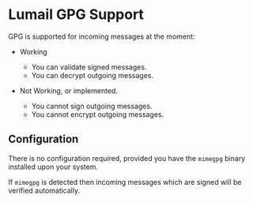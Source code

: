 Lumail GPG Support
==================

GPG is supported for incoming messages at the moment:

* Working
    * You can validate signed messages.
    * You can decrypt outgoing messages.

* Not Working, or implemented.
    * You cannot sign outgoing messages.
    * You cannot encrypt outgoing messages.



Configuration
-------------

There is no configuration required, provided you have the `mimegpg`
binary installed upon your system.

If `mimegpg` is detected then incoming messages which are signed
will be verified automatically.
